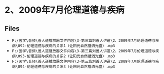 # 2、2009年7月伦理道德与疾病

## Files

- `F:/医学\音频\善人道播放器文件内容\3-第三篇刘善人讲道\2、2009年7月伦理道德与疾病\092-伦理道德与疾病的关系1（让阳光自然播洒光盘）.mp3`
- `F:/医学\音频\善人道播放器文件内容\3-第三篇刘善人讲道\2、2009年7月伦理道德与疾病\093-伦理道德与疾病的关系2（让阳光自然播洒光盘）.mp3`
- `F:/医学\音频\善人道播放器文件内容\3-第三篇刘善人讲道\2、2009年7月伦理道德与疾病\094-伦理道德与疾病的关系3（让阳光自然播洒光盘）.mp3`
